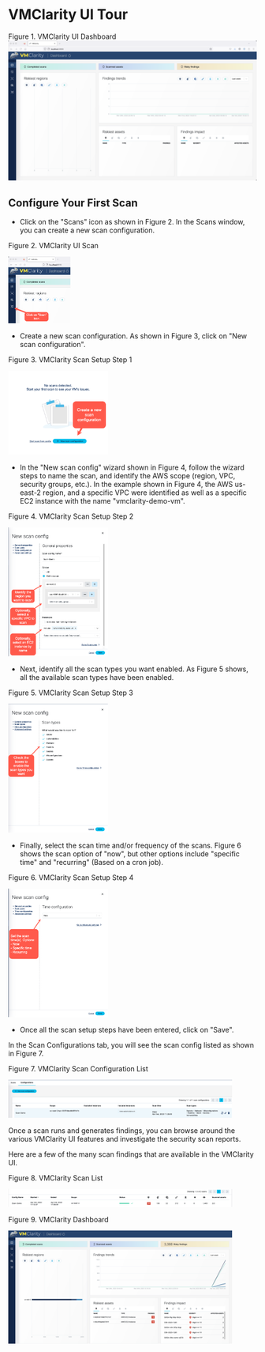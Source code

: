 # VMClarity UI Tour
Figure 1. VMClarity UI Dashboard
![VMClarity UI Dashboard](assets/vmclarity-ui-1.png)

## Configure Your First Scan

- Click on the "Scans" icon as shown in Figure 2. In the Scans window, you can create a new scan configuration.

Figure 2. VMClarity UI Scan

<img src="assets/vmclarity-ui-2.png" alt="VMClarity UI Scan" width="25%" height="25%" title="VMClarity UI Scan" />

- Create a new scan configuration. As shown in Figure 3, click on "New scan configuration".

Figure 3. VMClarity Scan Setup Step 1

<img src="assets/vmclarity-scan-setup-1.png" alt="VMClarity Scan Setup - Step 1" width="40%" height="40%" title="VMClarity Scan Setup Step 1" />

- In the "New scan config" wizard shown in Figure 4, follow the wizard steps to name the scan, and identify the AWS scope (region, VPC, security groups, etc.). In the example shown in Figure 4, the AWS us-east-2 region, and a specific VPC were identified as well as a specific EC2 instance with the name "vmclarity-demo-vm".

Figure 4. VMClarity Scan Setup Step 2

<img src="assets/vmclarity-scan-setup-2.png" alt="VMClarity Scan Setup - Step 2" width="40%" height="40%" title="VMClarity Scan Setup Step 2" />

- Next, identify all the scan types you want enabled. As Figure 5 shows, all the available scan types have been enabled.

Figure 5. VMClarity Scan Setup Step 3

<img src="assets/vmclarity-scan-setup-3.png" alt="VMClarity Scan Setup - Step 3" width="40%" height="40%" title="VMClarity Scan Setup Step 3" />

- Finally, select the scan time and/or frequency of the scans. Figure 6 shows the scan option of "now", but other options include "specific time" and "recurring" (Based on a cron job).

Figure 6. VMClarity Scan Setup Step 4

<img src="assets/vmclarity-scan-setup-4.png" alt="VMClarity Scan Setup - Step 4" width="40%" height="40%" title="VMClarity Scan Setup Step 4" />

- Once all the scan setup steps have been entered, click on "Save".

In the Scan Configurations tab, you will see the scan config listed as shown in Figure 7.

Figure 7. VMClarity Scan Configuration List

<img src="assets/vmclarity-scan-config-summary.png" alt="VMClarity Scan Config Summary" width="90%" height="90%" title="VMClarity Scan Config Summary" />

Once a scan runs and generates findings, you can browse around the various VMClarity UI features and investigate the security scan reports.

Here are a few of the many scan findings that are available in the VMClarity UI.

Figure 8. VMClarity Scan List

<img src="assets/vmclarity-scan-list.png" alt="VMClarity Scan List" width="90%" height="90%" title="VMClarity Scan List" />

Figure 9. VMClarity Dashboard

<img src="assets/vmclarity-dashboard-data.png" alt="VMClarity Dashboard with Findings" width="90%" height="90%" title="VMClarity Dashboard with Findings" />
